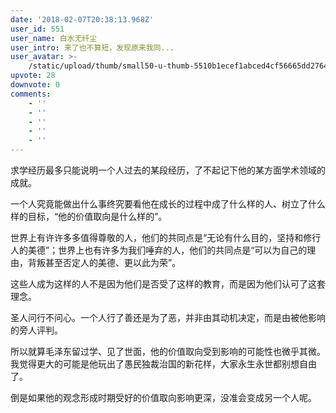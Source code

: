 ```yaml
---
date: '2018-02-07T20:38:13.968Z'
user_id: 551
user_name: 白水无纤尘
user_intro: 来了也不算短，发现原来我同...
user_avatar: >-
    /static/upload/thumb/small50-u-thumb-5510b1ecef1abced4cf56665dd276431cda38d3799a.png
upvote: 28
downvote: 0
comments:
    - ''
    - ''
    - ''
    - ''
    - ''
---
```


求学经历最多只能说明一个人过去的某段经历，了不起记下他的某方面学术领域的成就。

一个人究竟能做出什么事终究要看他在成长的过程中成了什么样的人、树立了什么样的目标，“他的价值取向是什么样的”。

世界上有许许多多值得尊敬的人，他们的共同点是“无论有什么目的，坚持和修行人的美德”；世界上也有许多为我们唾弃的人，他们的共同点是“可以为自己的理由，背叛甚至否定人的美德、更以此为荣”。

这些人成为这样的人不是因为他们是否受了这样的教育，而是因为他们认可了这套理念。

圣人问行不问心。一个人行了善还是为了恶，并非由其动机决定，而是由被他影响的旁人评判。

所以就算毛泽东留过学、见了世面，他的价值取向受到影响的可能性也微乎其微。我觉得更大的可能是他玩出了愚民独裁治国的新花样，大家永生永世都别想自由了。

倒是如果他的观念形成时期受好的价值取向影响更深，没准会变成另一个人呢。
